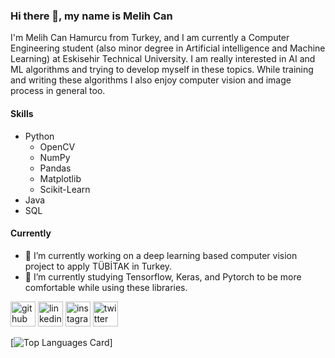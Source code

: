 ### Hi there 👋, my name is Melih Can
I'm Melih Can Hamurcu from Turkey, and I am currently a Computer Engineering student (also minor degree in Artificial intelligence and Machine Learning) at Eskisehir Technical University. I am really interested in AI and ML algorithms and trying to develop myself in these topics. While training and writing these algorithms I also enjoy computer vision and image process in general too.

#### Skills
+ Python
    + OpenCV
    + NumPy
    + Pandas
    + Matplotlib
    + Scikit-Learn
+ Java
+ SQL

#### Currently
- 🔭 I’m currently working on a deep learning based computer vision project to apply TÜBİTAK in Turkey. 
- 🌱 I’m currently studying Tensorflow, Keras, and Pytorch to be more comfortable while using these libraries.



[<img src='https://cdn.jsdelivr.net/npm/simple-icons@3.0.1/icons/github.svg' alt='github' height='40'>](https://github.com/MelihCan9)  [<img src='https://cdn.jsdelivr.net/npm/simple-icons@3.0.1/icons/linkedin.svg' alt='linkedin' height='40'>](https://www.linkedin.com/in/https://www.linkedin.com/in/melih-can-hamurcu-404375197//)  [<img src='https://img.icons8.com/ios-glyphs/344/instagram-new.png' alt='instagram' height='40'>](https://www.instagram.com/https://www.instagram.com/melihchamurcu//)  [<img src='https://cdn.jsdelivr.net/npm/simple-icons@3.0.1/icons/twitter.svg' alt='twitter' height='40'>](https://twitter.com/https://twitter.com/mcanhmrc)  

[![Top Languages Card](https://github-readme-stats.vercel.app/api/top-langs?username=MelihCan9&show_icons=true&locale=en&layout=compact&hide=python)]

